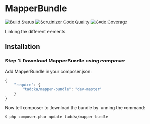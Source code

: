 MapperBundle
============

[![Build Status](https://scrutinizer-ci.com/g/tadcka/MapperBundle/badges/build.png?b=master)](https://scrutinizer-ci.com/g/tadcka/MapperBundle/build-status/master)
[![Scrutinizer Code Quality](https://scrutinizer-ci.com/g/tadcka/MapperBundle/badges/quality-score.png?b=master)](https://scrutinizer-ci.com/g/tadcka/MapperBundle/?branch=master)
[![Code Coverage](https://scrutinizer-ci.com/g/tadcka/MapperBundle/badges/coverage.png?b=master)](https://scrutinizer-ci.com/g/tadcka/MapperBundle/?branch=master)


Linking the different elements.

## Installation

### Step 1: Download MapperBundle using composer

Add MapperBundle in your composer.json:

```js
{
    "require": {
        "tadcka/mapper-bundle": "dev-master"
    }
}
```

Now tell composer to download the bundle by running the command:

``` bash
$ php composer.phar update tadcka/mapper-bundle
```
